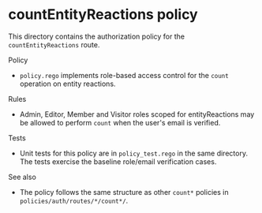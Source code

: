 # countEntityReactions policy

This directory contains the authorization policy for the `countEntityReactions` route.

Policy
- `policy.rego` implements role-based access control for the `count` operation on entity reactions.

Rules
- Admin, Editor, Member and Visitor roles scoped for entityReactions may be allowed to perform `count` when the user's email is verified.

Tests
- Unit tests for this policy are in `policy_test.rego` in the same directory. The tests exercise the baseline role/email verification cases.

See also
- The policy follows the same structure as other `count*` policies in `policies/auth/routes/*/count*/`.
